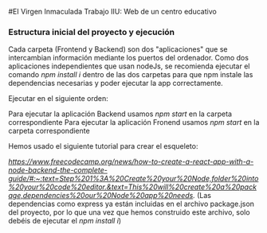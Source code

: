 #EI Virgen Inmaculada
Trabajo IIU: Web de un centro educativo

### Estructura inicial del proyecto y ejecución

Cada carpeta (Frontend y Backend) son dos "aplicaciones" que se intercambian información mediante los puertos del ordenador. Como dos aplicaciones independientes que usan nodeJs, se recomienda ejecutar el comando _npm install i_ dentro de las dos carpetas para que npm instale las dependencias necesarias y poder ejecutar la app correctamente.

Ejecutar en el siguiente orden:

Para ejecutar la aplicación Backend usamos _npm start_ en la carpeta correspondiente
Para ejecutar la aplicación Fronend usamos _npm start_ en la carpeta correspondiente

Hemos usado el siguiente tutorial para crear el esqueleto:

_https://www.freecodecamp.org/news/how-to-create-a-react-app-with-a-node-backend-the-complete-guide/#:~:text=Step%201%3A%20Create%20your%20Node,folder%20into%20your%20code%20editor.&text=This%20will%20create%20a%20package,dependencies%20our%20Node%20app%20needs._ (Las dependencias como express ya están incluidas en el archivo package.json del proyecto, por lo que una vez que hemos construido este archivo, solo debéis de ejecutar el _npm install i_)

